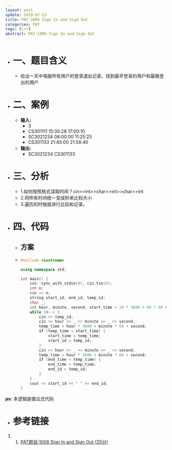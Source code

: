 ```yaml
---
layout: post
update: 2019-07-23
title: PAT:1006 Sign In and Sign Out
categories: PAT
tags: [C++]
abstract: PAT:1006 Sign In and Sign Out
---
```


* # 一、题目含义
    * 给出一天中电脑所有用户的登录退出记录，找到最早登录的用户和最晚登出的用户
* # 二、案例
    * **输入:** 
        * 3
        * CS301111 15:30:28 17:00:10
        * SC3021234 08:00:00 11:25:25
        * CS301133 21:45:00 21:58:40
    * **输出:** 
        * SC3021234 CS301133
* # 三、分析
    * 1.如何按照格式读取时间？cin>>int>>char>>int>>char>>int
    * 2.将所有时间统一变成秒来比较大小
    * 3.遍历的时候就进行比较和记录。
* # 四、代码
    
    *   ## 方案
    *   ```c++
        #include <iostream>
        
        using namespace std;
        
        int main() {
            ios::sync_with_stdio(0), cin.tie(0);
            int n;
            cin >> n;
            string start_id, end_id, temp_id;
            char _;
            int hour, minute, second, start_time = 24 * 3600 + 60 * 60 + 60, end_time = 0, temp_time;
            while (n--) {
                cin >> temp_id;
                cin >> hour >> _ >> minute >> _ >> second;
                temp_time = hour * 3600 + minute * 60 + second;
                if (temp_time < start_time) {
                    start_time = temp_time;
                    start_id = temp_id;
                }
                cin >> hour >> _ >> minute >> _ >> second;
                temp_time = hour * 3600 + minute * 60 + second;
                if (end_time < temp_time) {
                    end_time = temp_time;
                    end_id = temp_id;
                }
            }
            cout << start_id << " " << end_id;
        }
        ```

**ps:** 本逻辑是傻瓜式代码
* # 参考链接
1. 1. [PAT题目:1006 Sign In and Sign Out (25分)](https://pintia.cn/problem-sets/994805342720868352/problems/994805516654460928)

